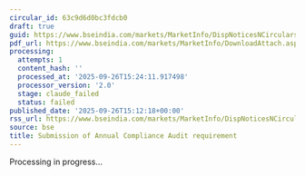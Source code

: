 ```yaml
---
circular_id: 63c9d6d0bc3fdcb0
draft: true
guid: https://www.bseindia.com/markets/MarketInfo/DispNoticesNCirculars.aspx?Noticeid={58A42D2D-D1E8-4EDA-8B22-3F360059CC65}&noticeno=20250926-72&dt=09/26/2025&icount=72&totcount=73&flag=0
pdf_url: https://www.bseindia.com/markets/MarketInfo/DownloadAttach.aspx?id=20250926-72&attachedId=74f0e2e0-aa26-4447-a990-60d07165640d
processing:
  attempts: 1
  content_hash: ''
  processed_at: '2025-09-26T15:24:11.917498'
  processor_version: '2.0'
  stage: claude_failed
  status: failed
published_date: '2025-09-26T15:12:18+00:00'
rss_url: https://www.bseindia.com/markets/MarketInfo/DispNoticesNCirculars.aspx?Noticeid={58A42D2D-D1E8-4EDA-8B22-3F360059CC65}&noticeno=20250926-72&dt=09/26/2025&icount=72&totcount=73&flag=0
source: bse
title: Submission of Annual Compliance Audit requirement
---
```


Processing in progress...